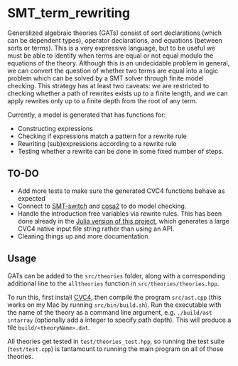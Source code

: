 # SMT_term_rewriting

Generalized algebraic theories (GATs) consist of sort declarations (which can be dependent types), operator declarations, and equations (between sorts or terms). This is a very expressive language, but to be useful we must be able to identify when terms are equal or not equal modulo the equations of the theory. Although this is an undecidable problem in general, we can convert the question of whether two terms are equal into a logic problem which can be solved by a SMT solver through finite model checking. This strategy has at least two caveats: we are restricted to checking whether a path of rewrites exists up to a finite length, and we can apply rewrites only up to a finite depth from the root of any term.

Currently, a model is generated that has functions for:
 - Constructing expressions
 - Checking if expressions match a pattern for a rewrite rule
 - Rewriting (sub)expressions according to a rewrite rule
 - Testing whether a rewrite can be done in some fixed number of steps.


## TO-DO
 - Add more tests to make sure the generated CVC4 functions behave as expected
 - Connect to [SMT-switch](https://github.com/makaimann/smt-switch) and [cosa2](https://github.com/upscale-project/cosa2) to do model checking.
 - Handle the introduction free variables via rewrite rules. This has been done already in the [Julia version of this project](https://kris-brown.github.io/AlgebraicTypeTheory.jl/dev/), which generates a large CVC4 native input file string rather than using an API.
 - Cleaning things up and more documentation.

## Usage

GATs can be added to the `src/theories` folder, along with a corresponding additional line to the `alltheories` function in `src/theories/theories.hpp`.

To run this, first install [CVC4](https://github.com/CVC4/CVC4), then compile the program `src/ast.cpp` (this works on my Mac by running `src/bin/build.sh`). Run the executable with the name of the theory as a command line argument, e.g. `./build/ast intarray` (optionally add a integer to specify path depth). This will produce a file `build/<theoryName>.dat`.

All theories get tested in `test/theories_test.hpp`, so running the test suite (`test/test.cpp`) is tantamount to running the main program on all of those theories.